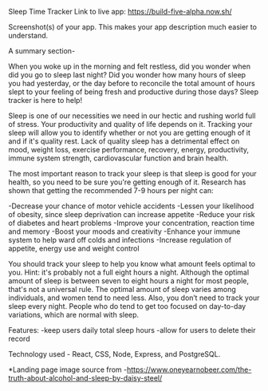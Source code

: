 Sleep Time Tracker
Link to live app: https://build-five-alpha.now.sh/

Screenshot(s) of your app. This makes your app description much easier to understand.

A summary section-

When you woke up in the morning and felt restless, did you wonder when did you go to sleep last night? Did you wonder how many hours of sleep you had yesterday, or the day before to reconcile the total amount of hours slept to your feeling of being fresh and productive during those days? Sleep tracker is here to help!

Sleep is one of our necessities we need in our hectic and rushing world full of stress. Your productivity and quality of life depends on it.  Tracking your sleep will allow you to identify whether or not you are getting enough of it and if it's quality rest. Lack of quality sleep has a detrimental effect on mood, weight loss, exercise performance, recovery, energy, productivity, immune system strength, cardiovascular function and brain health.

The most important reason to track your sleep is that sleep is good for your health, so you need to be sure you're getting enough of it. Research has shown that getting the recommended 7-9 hours per night can:

-Decrease your chance of motor vehicle accidents
-Lessen your likelihood of obesity, since sleep deprivation can increase appetite
-Reduce your risk of diabetes and heart problems
-Improve your concentration, reaction time and memory
-Boost your moods and creativity
-Enhance your immune system to help ward off colds and infections
-Increase regulation of appetite, energy use and weight control
 
You should track your sleep to help you know what amount feels optimal to you. Hint: it's probably not a full eight hours a night. Although the optimal amount of sleep is between seven to eight hours a night for most people, that's not a universal rule. The optimal amount of sleep varies among individuals, and women tend to need less. Also, you don’t need to track your sleep every night. People who do tend to get too focused on day-to-day variations, which are normal with sleep.

Features:
-keep users daily total sleep hours
-allow for users to delete their record

 Technology used -
 React, CSS, Node, Express, and PostgreSQL.

 *Landing page image source from -https://www.oneyearnobeer.com/the-truth-about-alcohol-and-sleep-by-daisy-steel/